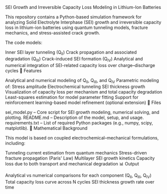 SEI Growth and Irreversible Capacity Loss Modeling in Lithium-Ion Batteries

This repository contains a Python-based simulation framework for analyzing Solid Electrolyte Interphase (SEI) growth and irreversible capacity loss in lithium-ion batteries using quantum tunneling models, fracture mechanics, and stress-assisted crack growth.

The code models:

Inner SEI layer tunneling (Q<sub>II</sub>)
Crack propagation and associated degradation (Q<sub>III</sub>)
Crack-induced SEI formation (Q<sub>IV</sub>)
Analytical and numerical integration of SEI-related capacity loss over charge–discharge cycles
📘 Features

Analytical and numerical modeling of Q<sub>II</sub>, Q<sub>III</sub>, and Q<sub>IV</sub>
Parametric modeling of:
Stress amplitude
Electrochemical tunneling
SEI thickness growth
Visualization of capacity loss per mechanism and total capacity degradation
Least-squares estimation for model parameter fitting
Support for reinforcement learning-based model refinement (optional extension)
📁 Files

sei_model.py – Core script for SEI growth modeling, numerical solving, and plotting.
README.md – Description of the model, setup, and usage.
requirements.txt – List of required Python packages (e.g., numpy, scipy, matplotlib).
🧮 Mathematical Background

This model is based on coupled electrochemical–mechanical formulations, including:

Tunneling current estimation from quantum mechanics
Stress-driven fracture propagation (Paris' Law)
Multilayer SEI growth kinetics
Capacity loss due to both transport and mechanical degradation
📊 Output

Analytical vs numerical comparisons for each component (Q<sub>II</sub>, Q<sub>III</sub>, Q<sub>IV</sub>)
Total capacity loss curve across N cycles
SEI thickness growth rate over time
